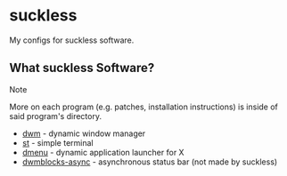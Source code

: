# suckless
My configs for suckless software.

## What suckless Software?
>[!NOTE]
>More on each program (e.g. patches, installation instructions) is inside of said program's directory.

- [dwm](dwm/README.md) - dynamic window manager
- [st](st/README.md) - simple terminal
- [dmenu](dmenu/README.md) - dynamic application launcher for X
- [dwmblocks-async](dwmblocks-async/README.md) - asynchronous status bar (not made by suckless)
